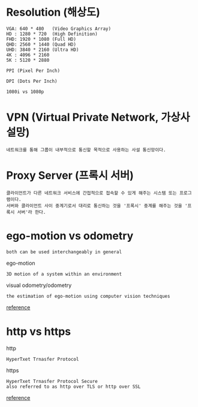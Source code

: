 # Resolution (해상도)
```
VGA: 640 * 480   (Video Graphics Array)
HD : 1280 * 720  (High Definition)
FHD: 1920 * 1080 (Full HD)
QHD: 2560 * 1440 (Quad HD)
UHD: 3840 * 2160 (Ultra HD)
4K : 4096 * 2160
5K : 5120 * 2880

PPI (Pixel Per Inch)

DPI (Dots Per Inch)

1080i vs 1080p
```

# VPN (Virtual Private Network, 가상사설망)
```
네트워크를 통해 그룹이 내부적으로 통신할 목적으로 사용하는 사설 통신망이다.
```

# Proxy Server (프록시 서버)
```
클라이언트가 다른 네트워크 서비스에 간접적으로 접속할 수 있게 해주는 시스템 또는 프로그램이다.
서버와 클라이언트 사이 중계기로서 대리로 통신하는 것을 '프록시' 중계를 해주는 것을 '프록시 서버'라 한다.
```

# ego-motion vs odometry
```
both can be used interchangeably in general
```

ego-motion
```
3D motion of a system within an environment
```

visual odometry/odometry
```
the estimation of ego-motion using computer vision techniques
```
[reference](https://answers.ros.org/question/296686/what-is-the-differences-between-ego-motion-and-odometry/)

# http vs https
http
```
HyperTxet Trnasfer Protocol 
```

https
```
HyperTxet Trnasfer Protocol Secure
also referred to as http over TLS or http over SSL
```
[reference](https://www.keycdn.com/blog/difference-between-http-and-https)
